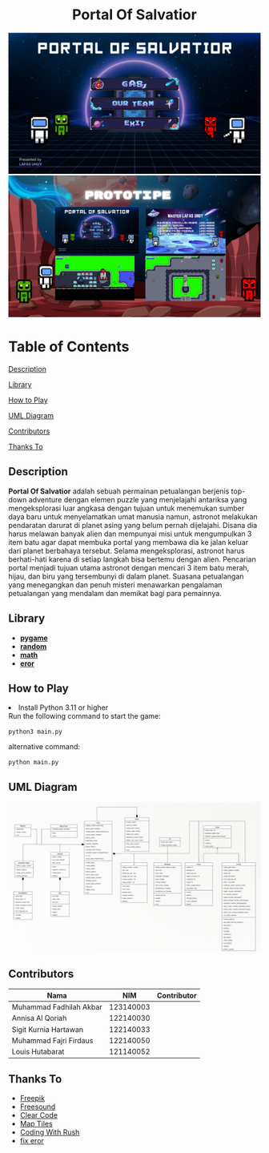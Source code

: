 <h1 align="center">Portal Of Salvatior</h1>

![Image_1](graphics/readme/PORTAL%20OF%20SALVATIOR.png)
![Image_1](graphics/readme/prototypeM3.png)

# Table of Contents
[Description](#description)

[Library](#library)

[How to Play](#howtoplay)

[UML Diagram](#UMLDiagram)

[Contributors](#contributors)

[Thanks To](#thanks-to)

## Description
**Portal Of Salvatior** adalah sebuah permainan petualangan berjenis top-down
adventure dengan elemen puzzle yang menjelajahi antariksa yang mengeksplorasi
luar angkasa dengan tujuan untuk menemukan sumber daya baru untuk
menyelamatkan umat manusia namun, astronot melakukan pendaratan darurat di
planet asing yang belum pernah dijelajahi. Disana dia harus melawan banyak alien
dan mempunyai misi untuk mengumpulkan 3 item batu agar dapat membuka portal
yang membawa dia ke jalan keluar dari planet berbahaya tersebut. Selama
mengeksplorasi, astronot harus berhati-hati karena di setiap langkah bisa bertemu
dengan alien. Pencarian portal menjadi tujuan utama astronot dengan mencari 3 item
batu merah, hijau, dan biru yang tersembunyi di dalam planet. Suasana petualangan
yang menegangkan dan penuh misteri menawarkan pengalaman petualangan yang
mendalam dan memikat bagi para pemainnya.
## Library
- [**pygame**](https://www.python.org/)
- [**random**](https://docs.python.org/3/library/random.html)
- [**math**](https://docs.python.org/3/library/math.html)
- [**eror**](https://chatgpt.com/)

## How to Play
<!-- ![Image_2]() -->

<li> Install Python 3.11 or higher</li>
Run the following command to start the game:

```
python3 main.py
```
alternative command:

```
python main.py
```
## UML Diagram
![Image_3](graphics/readme/UML_Diagram.png)


## Contributors

| Nama | NIM | Contributor |
| ---- | --- | --- |
| Muhammad Fadhilah Akbar | 123140003 |  |
| Annisa Al Qoriah | 122140030 |  |
| Sigit Kurnia Hartawan | 122140033 |  |
| Muhammad Fajri Firdaus | 122140050 |  |
| Louis Hutabarat | 121140052 |  | 

## Thanks To
- [Freepik](freepik.com )
- [Freesound](freesound.org)
- [Clear Code](https://www.youtube.com/@ClearCode)
- [Map Tiles](www.youtube.com/@gamefromscratch)
- [Coding With Rush](https://www.youtube.com/@CodingWithRuss)
- [fix eror](https://chatgpt.com/)


